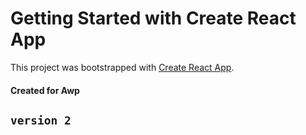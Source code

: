 # Getting Started with Create React App

This project was bootstrapped with [Create React App](https://github.com/facebook/create-react-app).

#### Created for Awp
## `version 2`
